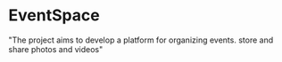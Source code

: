 # EventSpace

"The project aims to develop a platform for organizing events. store and share photos and videos"
